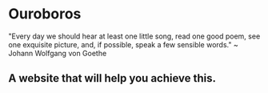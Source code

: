 # Ouroboros
"Every day we should hear at least one little song, read one good poem, 
see one exquisite picture, and, if possible, speak a few sensible words."  ~ Johann Wolfgang von Goethe

## A website that will help you achieve this.

